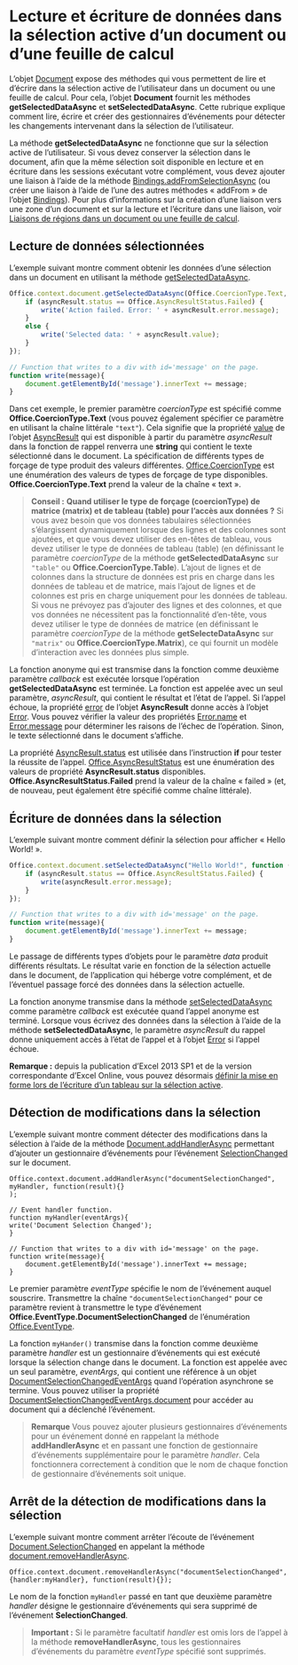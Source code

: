 
# <a name="read-and-write-data-to-the-active-selection-in-a-document-or-spreadsheet"></a>Lecture et écriture de données dans la sélection active d’un document ou d’une feuille de calcul

L’objet [Document](http://dev.office.com/reference/add-ins/shared/document) expose des méthodes qui vous permettent de lire et d’écrire dans la sélection active de l’utilisateur dans un document ou une feuille de calcul. Pour cela, l’objet **Document** fournit les méthodes **getSelectedDataAsync** et **setSelectedDataAsync**. Cette rubrique explique comment lire, écrire et créer des gestionnaires d’événements pour détecter les changements intervenant dans la sélection de l’utilisateur.

La méthode **getSelectedDataAsync** ne fonctionne que sur la sélection active de l’utilisateur. Si vous devez conserver la sélection dans le document, afin que la même sélection soit disponible en lecture et en écriture dans les sessions exécutant votre complément, vous devez ajouter une liaison à l’aide de la méthode [Bindings.addFromSelectionAsync](http://msdn.microsoft.com/fr-fr/library/edc99214-e63e-43f2-9392-97ead42fc155.aspx) (ou créer une liaison à l’aide de l’une des autres méthodes « addFrom » de l’objet [Bindings](http://msdn.microsoft.com/fr-fr/library/09979e31-3bfb-45be-adda-0f7cc2db1fe1.aspx)). Pour plus d’informations sur la création d’une liaison vers une zone d’un document et sur la lecture et l’écriture dans une liaison, voir [Liaisons de régions dans un document ou une feuille de calcul](../develop/bind-to-regions-in-a-document-or-spreadsheet.md).


## <a name="read-selected-data"></a>Lecture de données sélectionnées


L’exemple suivant montre comment obtenir les données d’une sélection dans un document en utilisant la méthode [getSelectedDataAsync](http://dev.office.com/reference/add-ins/shared/document.getselecteddataasync).


```js
Office.context.document.getSelectedDataAsync(Office.CoercionType.Text, function (asyncResult) {
    if (asyncResult.status == Office.AsyncResultStatus.Failed) {
        write('Action failed. Error: ' + asyncResult.error.message);
    }
    else {
        write('Selected data: ' + asyncResult.value);
    }
});

// Function that writes to a div with id='message' on the page.
function write(message){
    document.getElementById('message').innerText += message; 
}
```

Dans cet exemple, le premier paramètre _coercionType_ est spécifié comme **Office.CoercionType.Text** (vous pouvez également spécifier ce paramètre en utilisant la chaîne littérale `"text"`). Cela signifie que la propriété [value](http://dev.office.com/reference/add-ins/shared/asyncresult.status) de l’objet [AsyncResult](http://dev.office.com/reference/add-ins/shared/asyncresult) qui est disponible à partir du paramètre _asyncResult_ dans la fonction de rappel renverra une **string** qui contient le texte sélectionné dans le document. La spécification de différents types de forçage de type produit des valeurs différentes. [Office.CoercionType](http://dev.office.com/reference/add-ins/shared/coerciontype-enumeration) est une énumération des valeurs de types de forçage de type disponibles. **Office.CoercionType.Text** prend la valeur de la chaîne « text ».


 >**Conseil :**   **Quand utiliser le type de forçage (coercionType) de matrice (matrix) et de tableau (table) pour l’accès aux données ?** Si vous avez besoin que vos données tabulaires sélectionnées s’élargissent dynamiquement lorsque des lignes et des colonnes sont ajoutées, et que vous devez utiliser des en-têtes de tableau, vous devez utiliser le type de données de tableau (table) (en définissant le paramètre _coercionType_ de la méthode **getSelectedDataAsync** sur `"table"` ou **Office.CoercionType.Table**). L’ajout de lignes et de colonnes dans la structure de données est pris en charge dans les données de tableau et de matrice, mais l’ajout de lignes et de colonnes est pris en charge uniquement pour les données de tableau. Si vous ne prévoyez pas d’ajouter des lignes et des colonnes, et que vos données ne nécessitent pas la fonctionnalité d’en-tête, vous devez utiliser le type de données de matrice (en définissant le paramètre _coercionType_ de la méthode **getSelecteDataAsync** sur `"matrix"` ou **Office.CoercionType.Matrix**), ce qui fournit un modèle d’interaction avec les données plus simple.

La fonction anonyme qui est transmise dans la fonction comme deuxième paramètre _callback_ est exécutée lorsque l’opération **getSelectedDataAsync** est terminée. La fonction est appelée avec un seul paramètre, _asyncResult_, qui contient le résultat et l’état de l’appel. Si l’appel échoue, la propriété [error](http://dev.office.com/reference/add-ins/shared/asyncresult.context) de l’objet **AsyncResult** donne accès à l’objet [Error](http://dev.office.com/reference/add-ins/shared/error). Vous pouvez vérifier la valeur des propriétés [Error.name](http://dev.office.com/reference/add-ins/shared/error.name) et [Error.message](http://dev.office.com/reference/add-ins/shared/error.message) pour déterminer les raisons de l’échec de l’opération. Sinon, le texte sélectionné dans le document s’affiche.

La propriété [AsyncResult.status](http://dev.office.com/reference/add-ins/shared/asyncresult.error) est utilisée dans l’instruction **if** pour tester la réussite de l’appel. [Office.AsyncResultStatus](http://dev.office.com/reference/add-ins/shared/asyncresultstatus-enumeration) est une énumération des valeurs de propriété **AsyncResult.status** disponibles. **Office.AsyncResultStatus.Failed** prend la valeur de la chaîne « failed » (et, de nouveau, peut également être spécifié comme chaîne littérale).


## <a name="write-data-to-the-selection"></a>Écriture de données dans la sélection


L’exemple suivant montre comment définir la sélection pour afficher « Hello World! ».


```js
Office.context.document.setSelectedDataAsync("Hello World!", function (asyncResult) {
    if (asyncResult.status == Office.AsyncResultStatus.Failed) {
        write(asyncResult.error.message);
    }
});

// Function that writes to a div with id='message' on the page.
function write(message){
    document.getElementById('message').innerText += message; 
}
```

Le passage de différents types d’objets pour le paramètre  _data_ produit différents résultats. Le résultat varie en fonction de la sélection actuelle dans le document, de l’application qui héberge votre complément, et de l’éventuel passage forcé des données dans la sélection actuelle.

La fonction anonyme transmise dans la méthode [setSelectedDataAsync](http://dev.office.com/reference/add-ins/shared/document.setselecteddataasync) comme paramètre _callback_ est exécutée quand l’appel anonyme est terminé. Lorsque vous écrivez des données dans la sélection à l’aide de la méthode **setSelectedDataAsync**, le paramètre _asyncResult_ du rappel donne uniquement accès à l’état de l’appel et à l’objet [Error](http://dev.office.com/reference/add-ins/shared/error) si l’appel échoue.

 **Remarque :** depuis la publication d’Excel 2013 SP1 et de la version correspondante d’Excel Online, vous pouvez désormais [définir la mise en forme lors de l’écriture d’un tableau sur la sélection active](../excel/format-tables-in-add-ins-for-excel.md).


## <a name="detect-changes-in-the-selection"></a>Détection de modifications dans la sélection


L’exemple suivant montre comment détecter des modifications dans la sélection à l’aide de la méthode [Document.addHandlerAsync](http://dev.office.com/reference/add-ins/shared/document.addhandlerasync) permettant d’ajouter un gestionnaire d’événements pour l’événement [SelectionChanged](http://dev.office.com/reference/add-ins/shared/document.selectionchanged.event) sur le document.


```
Office.context.document.addHandlerAsync("documentSelectionChanged", myHandler, function(result){} 
);

// Event handler function.
function myHandler(eventArgs){
write('Document Selection Changed');
}

// Function that writes to a div with id='message' on the page.
function write(message){
    document.getElementById('message').innerText += message; 
}
```

Le premier paramètre  _eventType_ spécifie le nom de l’événement auquel souscrire. Transmettre la chaîne `"documentSelectionChanged"` pour ce paramètre revient à transmettre le type d’événement **Office.EventType.DocumentSelectionChanged** de l’énumération [Office.EventType](http://dev.office.com/reference/add-ins/shared/eventtype-enumeration).

La fonction `myHander()` transmise dans la fonction comme deuxième paramètre _handler_ est un gestionnaire d’événements qui est exécuté lorsque la sélection change dans le document. La fonction est appelée avec un seul paramètre, _eventArgs_, qui contient une référence à un objet [DocumentSelectionChangedEventArgs](http://dev.office.com/reference/add-ins/shared/document.selectionchangedeventargs) quand l’opération asynchrone se termine. Vous pouvez utiliser la propriété [DocumentSelectionChangedEventArgs.document](http://dev.office.com/reference/add-ins/shared/document.selectionchangedeventargs.document) pour accéder au document qui a déclenché l’événement.


 >**Remarque**  Vous pouvez ajouter plusieurs gestionnaires d’événements pour un événement donné en rappelant la méthode  **addHandlerAsync** et en passant une fonction de gestionnaire d’événements supplémentaire pour le paramètre _handler_. Cela fonctionnera correctement à condition que le nom de chaque fonction de gestionnaire d’événements soit unique.


## <a name="stop-detecting-changes-in-the-selection"></a>Arrêt de la détection de modifications dans la sélection


L’exemple suivant montre comment arrêter l’écoute de l’événement [Document.SelectionChanged](http://dev.office.com/reference/add-ins/shared/document.selectionchanged.event) en appelant la méthode [document.removeHandlerAsync](http://dev.office.com/reference/add-ins/shared/document.removehandlerasync).


```
Office.context.document.removeHandlerAsync("documentSelectionChanged", {handler:myHandler}, function(result){});
```

Le nom de la fonction  `myHandler` passé en tant que deuxième paramètre _handler_ désigne le gestionnaire d’événements qui sera supprimé de l’événement **SelectionChanged**.


 >**Important :**  Si le paramètre facultatif  _handler_ est omis lors de l’appel à la méthode **removeHandlerAsync**, tous les gestionnaires d’événements du paramètre  _eventType_ spécifié sont supprimés.

